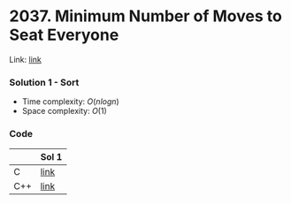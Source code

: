 # 2037. Minimum Number of Moves to Seat Everyone
Link: [link](https://leetcode.com/problems/minimum-number-of-moves-to-seat-everyone/)

### Solution 1 - Sort
* Time complexity: $O(nlog n)$
* Space complexity: $O(1)$

### Code
||Sol 1|
|-|-|
|C|[link](./sol_1/main.c)|
|C++|[link](./sol_1/main.cpp)|